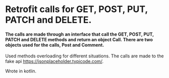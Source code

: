 # **Retrofit calls for GET, POST, PUT, PATCH and DELETE.**

#### The calls are made through an interface that call the GET, POST, PUT, PATCH and DELETE methods and return an object Call<T>. There are two objects used for the calls, Post and Comment. 

Used methods overloading for different situations.
The calls are made to the fake api https://jsonplaceholder.typicode.com/.

Wrote in kotlin.
